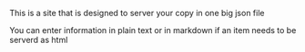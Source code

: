 This is  a site that is designed to server your copy in one big json file


You can enter information in plain text or in markdown if an item needs to be serverd as html
